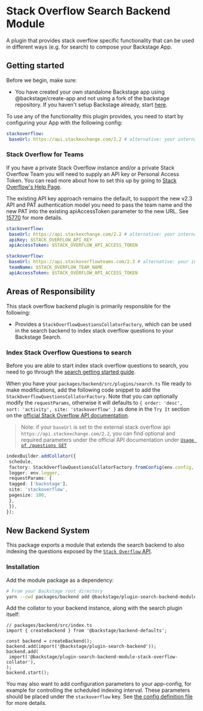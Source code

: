# Stack Overflow Search Backend Module

A plugin that provides stack overflow specific functionality that can be used in different ways (e.g. for search) to compose your Backstage App.

## Getting started

Before we begin, make sure:

- You have created your own standalone Backstage app using @backstage/create-app and not using a fork of the backstage repository. If you haven't setup Backstage already, start [here](https://backstage.io/docs/getting-started/).

To use any of the functionality this plugin provides, you need to start by configuring your App with the following config:

```yaml
stackoverflow:
 baseUrl: https://api.stackexchange.com/2.2 # alternative: your internal stack overflow instance
```

### Stack Overflow for Teams

If you have a private Stack Overflow instance and/or a private Stack Overflow Team you will need to supply an API key or Personal Access Token. You can read more about how to set this up by going to [Stack Overflow's Help Page](https://stackoverflow.help/en/articles/4385859-stack-overflow-for-teams-api).

The existing API key approach remains the default, to support the new v2.3 API and PAT authentication model you need to pass the team name and the new PAT into the existing apiAccessToken parameter to the new URL. See [15770](https://github.com/backstage/backstage/issues/15770) for more details.

```yaml
stackoverflow:
 baseUrl: https://api.stackexchange.com/2.2 # alternative: your internal stack overflow instance
 apiKey: $STACK_OVERFLOW_API_KEY
 apiAccessToken: $STACK_OVERFLOW_API_ACCESS_TOKEN
```

```yaml
stackoverflow:
 baseUrl: https://api.stackoverflowteams.com/2.3 # alternative: your internal stack overflow instance
 teamName: $STACK_OVERFLOW_TEAM_NAME
 apiAccessToken: $STACK_OVERFLOW_API_ACCESS_TOKEN
```

## Areas of Responsibility

This stack overflow backend plugin is primarily responsible for the following:

- Provides a `StackOverflowQuestionsCollatorFactory`, which can be used in the search backend to index stack overflow questions to your Backstage Search.

### Index Stack Overflow Questions to search

Before you are able to start index stack overflow questions to search, you need to go through the [search getting started guide](https://backstage.io/docs/features/search/getting-started).

When you have your `packages/backend/src/plugins/search.ts` file ready to make modifications, add the following code snippet to add the `StackOverflowQuestionsCollatorFactory`. Note that you can optionally modify the `requestParams`, otherwise it will defaults to `{ order: 'desc', sort: 'activity', site: 'stackoverflow' }` as done in the `Try It` section on the [official Stack Overflow API documentation](https://api.stackexchange.com/docs/questions).

> Note: if your `baseUrl` is set to the external stack overflow api `https://api.stackexchange.com/2.2`, you can find optional and required parameters under the official API documentation under [`Usage of /questions GET`](https://api.stackexchange.com/docs/questions)

```ts
indexBuilder.addCollator({
 schedule,
 factory: StackOverflowQuestionsCollatorFactory.fromConfig(env.config, {
 logger: env.logger,
 requestParams: {
 tagged: ['backstage'],
 site: 'stackoverflow',
 pagesize: 100,
 },
 }),
});
```

## New Backend System

This package exports a module that extends the search backend to also indexing the questions exposed by the [`Stack Overflow` API](https://api.stackexchange.com/docs/questions).

### Installation

Add the module package as a dependency:

```bash
# From your Backstage root directory
yarn --cwd packages/backend add @backstage/plugin-search-backend-module-stack-overflow-collator
```

Add the collator to your backend instance, along with the search plugin itself:

```tsx
// packages/backend/src/index.ts
import { createBackend } from '@backstage/backend-defaults';

const backend = createBackend();
backend.add(import('@backstage/plugin-search-backend'));
backend.add(
 import('@backstage/plugin-search-backend-module-stack-overflow-collator'),
);
backend.start();
```

You may also want to add configuration parameters to your app-config, for example for controlling the scheduled indexing interval. These parameters should be placed under the `stackoverflow` key. See [the config definition file](https://github.com/backstage/backstage/blob/master/plugins/search-backend-module-stack-overflow-collator/config.d.ts) for more details.
